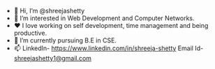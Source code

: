 - 👋 Hi, I’m @shreejashetty
- 👀 I’m interested in Web Development and Computer Networks.
- ❤  I love working on self development, time management and being productive.
- 🌱 I’m currently pursuing B.E in CSE.
- 📫 LinkedIn- https://www.linkedin.com/in/shreeja-shetty
      Email Id- shreejashetty1@gmail.com

<!---
shreejashetty/shreejashetty is a ✨ special ✨ repository because its `README.md` (this file) appears on your GitHub profile.
You can click the Preview link to take a look at your changes.
--->
